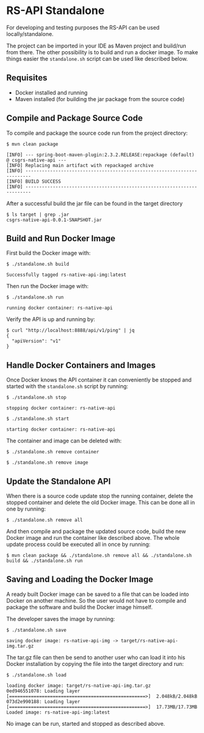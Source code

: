 # RS-API Standalone
For developing and testing purposes the RS-API can be used locally/standalone.

The project can be imported in your IDE as Maven project and build/run from there.
The other possibility is to build and run a docker image. To make things easier the `standalone.sh` script can be used like described below.

## Requisites
* Docker installed and running
* Maven installed (for building the jar package from the source code)

## Compile and Package Source Code
To compile and package the source code run from the project directory:
```console
$ mvn clean package

[INFO] --- spring-boot-maven-plugin:2.3.2.RELEASE:repackage (default) @ csgrs-native-api ---
[INFO] Replacing main artifact with repackaged archive
[INFO] ------------------------------------------------------------------------
[INFO] BUILD SUCCESS
[INFO] ------------------------------------------------------------------------
```
After a successful build the jar file can be found in the target directory
```console
$ ls target | grep .jar
csgrs-native-api-0.0.1-SNAPSHOT.jar
```

## Build and Run Docker Image
First build the Docker image with:
```console
$ ./standalone.sh build

Successfully tagged rs-native-api-img:latest
```
Then run the Docker image with:
```console
$ ./standalone.sh run

running docker container: rs-native-api
```
Verify the API is up and running by:
```console
$ curl "http://localhost:8888/api/v1/ping" | jq
{
  "apiVersion": "v1"
}
```

## Handle Docker Containers and Images
Once Docker knows the API container it can conveniently be stopped and started with the `standalone.sh` script by running:
```console
$ ./standalone.sh stop

stopping docker container: rs-native-api
```
```console
$ ./standalone.sh start

starting docker container: rs-native-api
```
The container and image can be deleted with:
```console
$ ./standalone.sh remove container
```
```console
$ ./standalone.sh remove image
```

## Update the Standalone API
When there is a source code update stop the running container, delete the stopped container and delete the old Docker image. This can be done all in one by running:
```console
$ ./standalone.sh remove all
```
And then compile and package the updated source code, build the new Docker image and run the container like described above. The whole update process could be executed all in once by running:
```console
$ mvn clean package && ./standalone.sh remove all && ./standalone.sh build && ./standalone.sh run
```

## Saving and Loading the Docker Image
A ready built Docker image can be saved to a file that can be loaded into Docker on another machine. So the user would not have to compile and package the software and build the Docker image himself.

The developer saves the image by running:
```console
$ ./standalone.sh save

saving docker image: rs-native-api-img -> target/rs-native-api-img.tar.gz
```
The tar.gz file can then be send to another user who can load it into his Docker installation by copying the file into the target directory and run:
```console
$ ./standalone.sh load

loading docker image: target/rs-native-api-img.tar.gz
0ed946551078: Loading layer [==================================================>]  2.048kB/2.048kB
073d2e990188: Loading layer [==================================================>]  17.73MB/17.73MB
Loaded image: rs-native-api-img:latest
```
No image can be run, started and stopped as described above.
